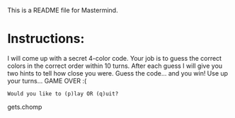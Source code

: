 This is a README file for Mastermind.

# Instructions:

I will come up with a secret 4-color code. Your job is to guess the correct colors in the correct order within 10 turns. After each guess I will give you two hints to tell how close you were. Guess the code... and you win!
    Use up your turns... GAME OVER :(

    Would you like to (p)lay OR (q)uit?
gets.chomp
